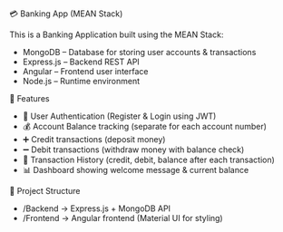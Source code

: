 💳 Banking App (MEAN Stack)

This is a Banking Application built using the MEAN Stack:
- MongoDB – Database for storing user accounts & transactions
- Express.js – Backend REST API
- Angular – Frontend user interface
- Node.js – Runtime environment
 
🚀 Features

- 🔐 User Authentication (Register & Login using JWT)
- 💰 Account Balance tracking (separate for each account number)
- ➕ Credit transactions (deposit money)
- ➖ Debit transactions (withdraw money with balance check)
- 📜 Transaction History (credit, debit, balance after each transaction)
- 📊 Dashboard showing welcome message & current balance

📂 Project Structure
- /Backend   → Express.js + MongoDB API
- /Frontend  → Angular frontend (Material UI for styling)  
